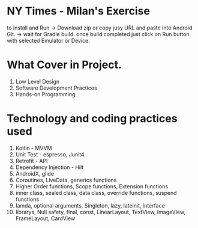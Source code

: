 # NY Times - Milan's Exercise

to install and Run 
-> Download zip or copy jusy URL and paste into Android Git.
-> wait for Gradle build. once build completed just click on Run button with selected Emulator or Device.


# What Cover in Project.
1. Low Level Design
2. Software Development Practices
3. Hands-on Programming


# Technology and coding practices used
1. Kotlin - MVVM
2. Unit Test - espresso, Junit4
3. Retrofit - API
4. Dependency Injection - Hilt
5. AndroidX, glide
6. Coroutines, LiveData, generics functions
7. Higher Order functions, Scope functions, Extension functions
8. inner class, sealed class, data class, override functions, suspend functions
9. lamda, optional arguments, Singleton, lazy, lateinit, interface
10. librarys, Null safety, final, const, LinearLayout, TextView, ImageView, FrameLayout, CardView
